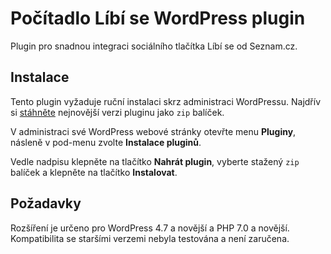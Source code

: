 # Počítadlo Líbí se WordPress plugin

Plugin pro snadnou integraci sociálního tlačítka Líbí se od Seznam.cz.

## Instalace

Tento plugin vyžaduje ruční instalaci skrz administraci WordPressu. Najdřív si
[stáhněte](https://github.com/jurca/pocitadlo-libi-se-wordpress/releases)
nejnovější verzi pluginu jako `zip` balíček.

V administraci své WordPress webové stránky otevřte menu **Pluginy**, násleně
v pod-menu zvolte **Instalace pluginů**.

Vedle nadpisu klepněte na tlačítko **Nahrát plugin**, vyberte stažený `zip`
balíček a klepněte na tlačítko **Instalovat**.

## Požadavky

Rozšíření je určeno pro WordPress 4.7 a novější a PHP 7.0 a novější.
Kompatibilita se staršími verzemi nebyla testována a není zaručena.
